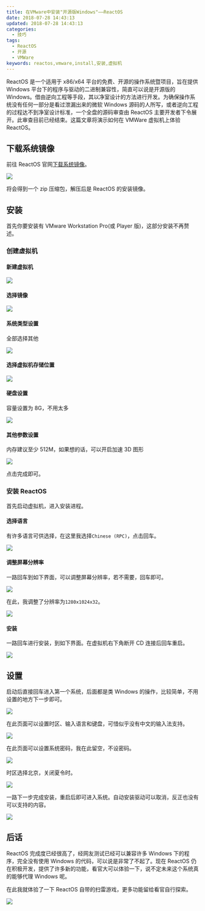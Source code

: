 ```yaml
---
title: 在VMware中安装"开源版Windows"——ReactOS
date: 2018-07-28 14:43:13
updated: 2018-07-28 14:43:13
categories:
  - 技巧
tags:
  - ReactOS
  - 开源
  - VMWare
keywords: reactos,vmware,install,安装,虚拟机
---
```


ReactOS 是一个适用于 x86/x64 平台的免费、开源的操作系统暨项目，旨在提供 Windows 平台下的程序与驱动的二进制兼容性，简直可以说是开源版的 Windows。借由逆向工程等手段，其以净室设计的方法进行开发。为确保操作系统没有任何一部分是看过泄漏出来的微软 Windows 源码的人所写，或者逆向工程的过程达不到净室设计标准，一个全盘的源码审查由 ReactOS 主要开发者下令展开。此审查目前已经结束。这篇文章将演示如何在 VMWare 虚拟机上体验 ReactOS。

<!--more-->

## 下载系统镜像

前往 ReactOS 官网[下载系统镜像](https://www.reactos.org/download)。

![](https://img.iszy.xyz/20190318215607.png)

将会得到一个 zip 压缩包，解压后是 ReactOS 的安装镜像。

## 安装

首先你要安装有 VMware Workstation Pro(或 Player 版)，这部分安装不再赘述。

### 创建虚拟机

#### 新建虚拟机

![](https://img.iszy.xyz/20190318215634.png)

#### 选择镜像

![](https://img.iszy.xyz/20190318215652.png)

#### 系统类型设置

全部选择其他

![](https://img.iszy.xyz/20190318215707.png)

#### 选择虚拟机存储位置

![](https://img.iszy.xyz/20190318215717.png)

#### 硬盘设置

容量设置为 8G，不用太多

![](https://img.iszy.xyz/20190318215728.png)

#### 其他参数设置

内存建议至少 512M，如果想的话，可以开启加速 3D 图形

![](https://img.iszy.xyz/20190318215740.png)

点击完成即可。

### 安装 ReactOS

首先启动虚拟机，进入安装进程。

#### 选择语言

有许多语言可供选择，在这里我选择`Chinese (RPC)`，点击回车。

![](https://img.iszy.xyz/20190318215752.png)

#### 调整屏幕分辨率

一路回车到如下界面，可以调整屏幕分辨率，若不需要，回车即可。

![](https://img.iszy.xyz/20190318215803.png)

在此，我调整了分辨率为`1280x1024x32`。

![](https://img.iszy.xyz/20190318215814.png)

#### 安装

一路回车进行安装，到如下界面。在虚拟机右下角断开 CD 连接后回车重启。

![](https://img.iszy.xyz/20190318215825.png)

## 设置

启动后直接回车进入第一个系统，后面都是类 Windows 的操作，比较简单，不用设置的地方下一步即可。

![](https://img.iszy.xyz/20190318215850.png)

在此页面可以设置时区、输入语言和键盘，可惜似乎没有中文的输入法支持。

![](https://img.iszy.xyz/20190318215901.png)

在此页面可以设置系统密码，我在此留空，不设密码。

![](https://img.iszy.xyz/20190318215909.png)

时区选择北京，关闭夏令时。

![](https://img.iszy.xyz/20190318215922.png)

一路下一步完成安装，重启后即可进入系统。自动安装驱动可以取消，反正也没有可以支持的内容。

![](https://img.iszy.xyz/20190318215937.png)

## 后话

ReactOS 完成度已经很高了，经网友测试已经可以兼容许多 Windows 下的程序，完全没有使用 Windows 的代码，可以说是非常了不起了。现在 ReactOS 仍在积极开发，提供了许多新的功能，看官大可以体验一下，说不定未来这个系统真的能够代理 Windows 呢。

在此我就体验了一下 ReactOS 自带的扫雷游戏，更多功能留给看官自行探索。

![](https://img.iszy.xyz/20190318215950.png)
